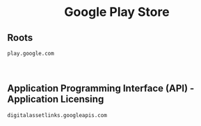 


<h1 align="center">Google Play Store</h1>  


## Roots


```html
play.google.com
```  

<br>

## Application Programming Interface (API) - Application Licensing


```html
digitalassetlinks.googleapis.com
```  

<br>
